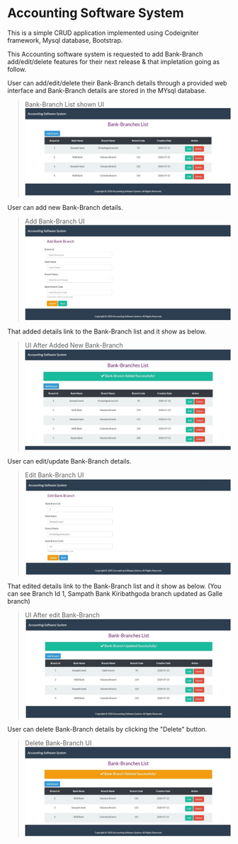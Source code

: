 # Accounting Software System
 
 This is a simple CRUD application implemented using Codeigniter framework, Mysql database, Bootstrap.
 
 This Accounting software system is requested to add Bank-Branch add/edit/delete features for their next release & that impletation going as follow.   
 
 User can add/edit/delete their Bank-Branch details through a provided web interface and Bank-Branch details are stored in the MYsql database.
 
 > Bank-Branch List shown UI
 ![Alt text](images/Bank-Branch_List_UI.jpg)




 User can add new Bank-Branch details.
 
 > Add Bank-Branch UI
 ![Alt text](images/Add_Branch_UI.jpg)
 
 
 That added details link to the Bank-Branch list and it show as below.
 
 > UI After Added New Bank-Branch
 ![Alt text](images/UI_After_Added_New_Branch.jpg)
 
 
 User can edit/update Bank-Branch details.
 
 > Edit Bank-Branch UI
 ![Alt text](images/Edit_Branch_UI.jpg)
 
 
 That edited details link to the Bank-Branch list and it show as below. (You can see Branch Id 1, Sampath Bank Kiribathgoda branch updated as Galle branch)
 
 > UI After edit Bank-Branch
 ![Alt text](images/UI_After_Edit_Branch.jpg)
 
 
 User can delete Bank-Branch details by clicking the "Delete" button.
 
 > Delete Bank-Branch UI
 ![Alt text](images/Delete_Branch_UI.jpg)